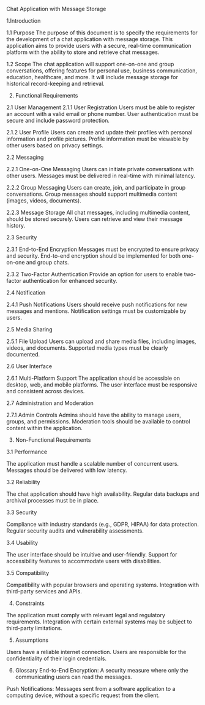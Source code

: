  Chat Application with Message Storage
 
1.Introduction

1.1 Purpose
The purpose of this document is to specify the requirements for the development of a chat application with message storage. This application aims to provide users with a secure, real-time communication platform with the ability to store and retrieve chat messages.

1.2 Scope
The chat application will support one-on-one and group conversations, offering features for personal use, business communication, education, healthcare, and more. It will include message storage for historical record-keeping and retrieval.


2. Functional Requirements

2.1 User Management
2.1.1 User Registration
Users must be able to register an account with a valid email or phone number.
User authentication must be secure and include password protection.

2.1.2 User Profile
Users can create and update their profiles with personal information and profile pictures.
Profile information must be viewable by other users based on privacy settings.

2.2 Messaging

2.2.1 One-on-One Messaging
Users can initiate private conversations with other users.
Messages must be delivered in real-time with minimal latency.

2.2.2 Group Messaging
Users can create, join, and participate in group conversations.
Group messages should support multimedia content (images, videos, documents).

2.2.3 Message Storage
All chat messages, including multimedia content, should be stored securely.
Users can retrieve and view their message history.

2.3 Security

2.3.1 End-to-End Encryption
Messages must be encrypted to ensure privacy and security.
End-to-end encryption should be implemented for both one-on-one and group chats.

2.3.2 Two-Factor Authentication
Provide an option for users to enable two-factor authentication for enhanced security.

2.4 Notification

2.4.1 Push Notifications
Users should receive push notifications for new messages and mentions.
Notification settings must be customizable by users.

2.5 Media Sharing

2.5.1 File Upload
Users can upload and share media files, including images, videos, and documents.
Supported media types must be clearly documented.

2.6 User Interface

2.6.1 Multi-Platform Support
The application should be accessible on desktop, web, and mobile platforms.
The user interface must be responsive and consistent across devices.

2.7 Administration and Moderation

2.7.1 Admin Controls
Admins should have the ability to manage users, groups, and permissions.
Moderation tools should be available to control content within the application.


3. Non-Functional Requirements

3.1 Performance

The application must handle a scalable number of concurrent users.
Messages should be delivered with low latency.

3.2 Reliability

The chat application should have high availability.
Regular data backups and archival processes must be in place.

3.3 Security

Compliance with industry standards (e.g., GDPR, HIPAA) for data protection.
Regular security audits and vulnerability assessments.

3.4 Usability

The user interface should be intuitive and user-friendly.
Support for accessibility features to accommodate users with disabilities.

3.5 Compatibility

Compatibility with popular browsers and operating systems.
Integration with third-party services and APIs.

4. Constraints
   
The application must comply with relevant legal and regulatory requirements.
Integration with certain external systems may be subject to third-party limitations.

5. Assumptions
   
Users have a reliable internet connection.
Users are responsible for the confidentiality of their login credentials.

6. Glossary
End-to-End Encryption: A security measure where only the communicating users can read the messages.

Push Notifications: Messages sent from a software application to a computing device, without a specific request from the client.
